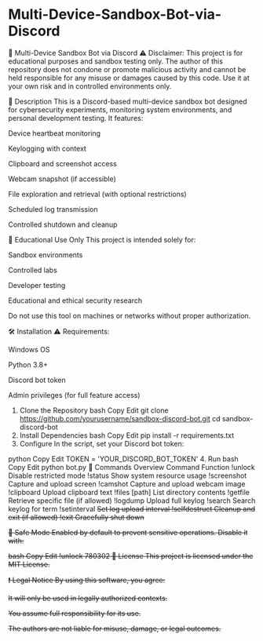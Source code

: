 # Multi-Device-Sandbox-Bot-via-Discord

🧪 Multi-Device Sandbox Bot via Discord
⚠️ Disclaimer:
This project is for educational purposes and sandbox testing only.
The author of this repository does not condone or promote malicious activity and cannot be held responsible for any misuse or damages caused by this code. Use it at your own risk and in controlled environments only.

📌 Description
This is a Discord-based multi-device sandbox bot designed for cybersecurity experiments, monitoring system environments, and personal development testing. It features:

Device heartbeat monitoring

Keylogging with context

Clipboard and screenshot access

Webcam snapshot (if accessible)

File exploration and retrieval (with optional restrictions)

Scheduled log transmission

Controlled shutdown and cleanup

🚧 Educational Use Only
This project is intended solely for:

Sandbox environments

Controlled labs

Developer testing

Educational and ethical security research

Do not use this tool on machines or networks without proper authorization.

🛠️ Installation
⚠️ Requirements:

Windows OS

Python 3.8+

Discord bot token

Admin privileges (for full feature access)

1. Clone the Repository
bash
Copy
Edit
git clone https://github.com/yourusername/sandbox-discord-bot.git
cd sandbox-discord-bot
2. Install Dependencies
bash
Copy
Edit
pip install -r requirements.txt
3. Configure
In the script, set your Discord bot token:

python
Copy
Edit
TOKEN = 'YOUR_DISCORD_BOT_TOKEN'
4. Run
bash
Copy
Edit
python bot.py
🔐 Commands Overview
Command	Function
!unlock <pass>	Disable restricted mode
!status	Show system resource usage
!screenshot	Capture and upload screen
!camshot	Capture and upload webcam image
!clipboard	Upload clipboard text
!files [path]	List directory contents
!getfile <path>	Retrieve specific file (if allowed)
!logdump	Upload full keylog
!search <term>	Search keylog for term
!setinterval <s>	Set log upload interval
!selfdestruct	Cleanup and exit (if allowed)
!exit	Gracefully shut down

🧪 Safe Mode
Enabled by default to prevent sensitive operations. Disable it with:

bash
Copy
Edit
!unlock 780302
📜 License
This project is licensed under the MIT License.

❗ Legal Notice
By using this software, you agree:

It will only be used in legally authorized contexts.

You assume full responsibility for its use.

The authors are not liable for misuse, damage, or legal outcomes.

